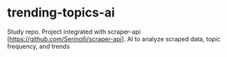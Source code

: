 # trending-topics-ai
Study repo. Project integrated with scraper-api [https://github.com/Serinolli/scraper-api]. AI to analyze scraped data, topic frequency, and trends

